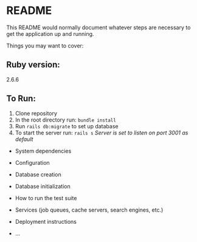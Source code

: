 # README

This README would normally document whatever steps are necessary to get the
application up and running.

Things you may want to cover:

## Ruby version:
2.6.6

## To Run:
1. Clone repository
2. In the root directory run: ```bundle install```
3. Run ```rails db:migrate``` to set up database
4. To start the server run: ```rails s```
  *Server is set to listen on port 3001 as default*

* System dependencies

* Configuration

* Database creation

* Database initialization

* How to run the test suite

* Services (job queues, cache servers, search engines, etc.)

* Deployment instructions

* ...
